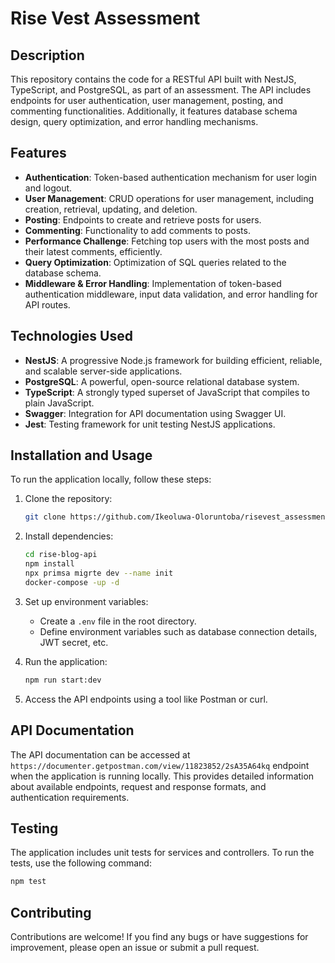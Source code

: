
# Rise Vest Assessment

## Description

This repository contains the code for a RESTful API built with NestJS, TypeScript, and PostgreSQL, as part of an assessment. The API includes endpoints for user authentication, user management, posting, and commenting functionalities. Additionally, it features database schema design, query optimization, and error handling mechanisms.

## Features

- **Authentication**: Token-based authentication mechanism for user login and logout.
- **User Management**: CRUD operations for user management, including creation, retrieval, updating, and deletion.
- **Posting**: Endpoints to create and retrieve posts for users.
- **Commenting**: Functionality to add comments to posts.
- **Performance Challenge**: Fetching top users with the most posts and their latest comments, efficiently.
- **Query Optimization**: Optimization of SQL queries related to the database schema.
- **Middleware & Error Handling**: Implementation of token-based authentication middleware, input data validation, and error handling for API routes.

## Technologies Used

- **NestJS**: A progressive Node.js framework for building efficient, reliable, and scalable server-side applications.
- **PostgreSQL**: A powerful, open-source relational database system.
- **TypeScript**: A strongly typed superset of JavaScript that compiles to plain JavaScript.
- **Swagger**: Integration for API documentation using Swagger UI.
- **Jest**: Testing framework for unit testing NestJS applications.

## Installation and Usage

To run the application locally, follow these steps:

1. Clone the repository:

   ```bash
   git clone https://github.com/Ikeoluwa-Oloruntoba/risevest_assessment.git
   ```

2. Install dependencies:

   ```bash
   cd rise-blog-api
   npm install
   npx primsa migrte dev --name init
   docker-compose -up -d
   ```

3. Set up environment variables:

   - Create a `.env` file in the root directory.
   - Define environment variables such as database connection details, JWT secret, etc.

4. Run the application:

   ```bash
   npm run start:dev
   ```

5. Access the API endpoints using a tool like Postman or curl.

## API Documentation

The API documentation can be accessed at `https://documenter.getpostman.com/view/11823852/2sA35A64kq` endpoint when the application is running locally. This provides detailed information about available endpoints, request and response formats, and authentication requirements.

## Testing

The application includes unit tests for services and controllers. To run the tests, use the following command:

```bash
npm test
```

## Contributing

Contributions are welcome! If you find any bugs or have suggestions for improvement, please open an issue or submit a pull request.
